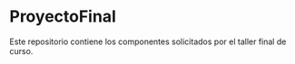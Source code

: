 # ProyectoFinal
Este repositorio contiene los componentes solicitados por el taller final de curso.
